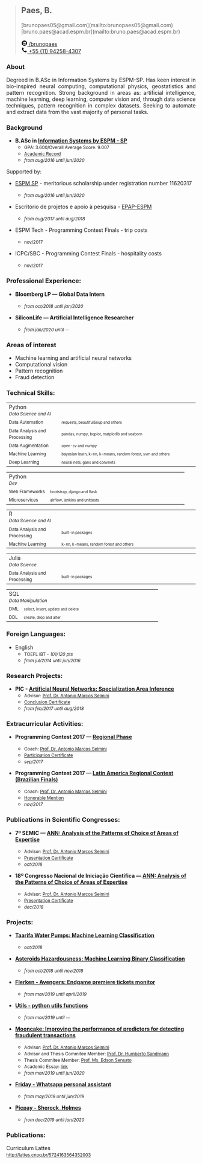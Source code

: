 > <h2>Paes, B.</h2>
> [brunopaes05@gmail.com](mailto:brunopaes05@gmail.com)<br/>
> [bruno.paes@acad.espm.br](mailto:bruno.paes@acad.espm.br)<br/>
>
> <a href="http://linkedin.com/in/paesbh/" target="_blank"><img src="/assets/img/linkedin.png" height="16px"/> /brunopaes</a><br/>
> <a href="assets/files/cv.pdf"><img src="/assets/img/phone.png" height="16px"/> +55 (11) 94258-4307</a><br/>

### About
<p style="text-align: justify">
    Degreed in B.ASc in Information Systems by ESPM-SP. Has keen interest in bio-inspired neural
    computing, computational physics, geostatistics and pattern recognition. Strong background in areas as:
    artificial intelligence, machine learning, deep learning, computer vision and, through data science
    techniques, pattern recognition in complex datasets. Seeking to automate and extract data from the vast
    majority of personal tasks.
</p>

### Background
- __B.ASc in [Information Systems by ESPM - SP](https://www.espm.br/graduacao/sao/sao-tech/)__
    - <small>GPA: 3.600/Overall Average Score: 9.007</small>
    - <small>[Academic Record](assets/files/1DQR476O.pdf)</small>
    - <small>_from aug/2016 until jun/2020_</small>

Supported by:
- [ESPM SP](https://www.espm.br/vestibular/bolsas-e-beneficios/) - meritorious scholarship under registration number 11620317
    - <small>_from aug/2016 until jun/2020_</small>

- Escritório de projetos e apoio à pesquisa - [EPAP-ESPM](https://pesquisa.espm.br/pesquisa-espm/escritorio-projetos-apoio-a-pesquisa/)
    - <small>_from aug/2017 until aug/2018_</small>
    
- ESPM Tech - Programming Contest Finals - trip costs
    - <small>nov/2017</small>

- ICPC/SBC - Programming Contest Finals - hospitality costs
    - <small>nov/2017</small>

### Professional Experience:
- __Bloomberg LP — Global Data Intern__
    - <small>_from oct/2018 until jan/2020_</small>

- __SiliconLife — Artificial Intelligence Researcher__
    - <small>_from jan/2020 until --_</small>

### Areas of interest
- Machine learning and artificial neural networks
- Computational vision
- Pattern recognition
- Fraud detection

### Technical Skills:
<table>
    <tr><td colspan="2">
      Python
      <br/><small><i>Data Science and AI</i></small>
    </td></tr>  
    <tr>
      <td><small>Data Automation</small></td>
      <td width="350"><small><small>requests, beautifulSoup and others</small></small></td>
    </tr>
    <tr>
      <td><small>Data Analysis and Processing</small></td>
      <td width="350"><small><small>pandas, numpy, bqplot, matplotlib and seaborn</small></small></td>
    </tr>
    <tr>
      <td><small>Data Augmentation</small></td>
      <td width="350"><small><small>open-cv and numpy</small></small></td>
    </tr>
    <tr>
      <td><small>Machine Learning</small></td>
      <td width="350"><small><small>bayesian learn, k-nn, k-means, random forest, svm and others</small></small></td>
    </tr>
    <tr>
      <td><small>Deep Learning</small></td>
      <td width="350"><small><small>neural nets, gans and convnets</small></small></td>
    </tr>
</table>
<table>
    <tr><td colspan="2">
      Python
      <br/><small><i>Dev</i></small>
    </td></tr>
    <tr>
      <td><small>Web Frameworks</small></td>
      <td width="350"><small><small>bootstrap, django and flask</small></small></td>
    </tr>
    <tr>
      <td><small>Microservices</small></td>
      <td width="350"><small><small>airflow, jenkins and unittests</small></small></td>
    </tr>
</table>
<table>
    <tr><td colspan="2">
      R
      <br/><small><i>Data Science and AI</i></small>
    </td></tr>  
    <tr>
      <td><small>Data Analysis and Processing</small></td>
      <td width="350"><small><small>built-in packages</small></small></td>
    </tr>
    <tr>
      <td><small>Machine Learning</small></td>
      <td width="350"><small><small>k-nn, k-means, random forest and others</small></small></td>
    </tr>
</table>
<table>
    <tr><td colspan="2">
      Julia
      <br/><small><i>Data Science</i></small>
    </td></tr>  
    <tr>
      <td><small>Data Analysis and Processing</small></td>
      <td width="350"><small><small>built-in packages</small></small></td>
    </tr>
</table>
<table>
    <tr><td colspan="2">
      SQL
      <br/><small><i>Data Manipulation</i></small>
    </td></tr>  
    <tr>
      <td><small>DML</small></td>
      <td width="350"><small><small>select, insert, update and delete</small></small></td>
    </tr>
    <tr>
      <td><small>DDL</small></td>
      <td width="350"><small><small>create, drop and alter</small></small></td>
    </tr>
</table>

### Foreign Languages:
- English
    - <small>TOEFL iBT - _101/120 pts_</small> 
    - <small>_from jul/2014 until jun/2016_</small>

### Research Projects:
- __PIC - [Artificial Neural Networks: Specialization Area Inference](http://bibliotecas.espm.br:8080/pergamumweb/vinculos/00009f/00009f2d.pdf)__
    - <small>Advisor: [Prof. Dr. Antonio Marcos Selmini](https://www.linkedin.com/in/marcos-selmini-5768191a/) </small>
    - <small>[Conclusion Certificate](assets/files/pic.pdf) </small>
    - <small>_from feb/2017 until aug/2018_</small>

### Extracurricular Activities:
- __Programming Contest 2017 — [Regional Phase](http://maratona.ime.usp.br/hist/2017/prim-fase17/reports/detailedfinalscoreboard/#)__
    - <small>Coach: [Prof. Dr. Antonio Marcos Selmini](https://www.linkedin.com/in/marcos-selmini-5768191a/) </small>
    - <small>[Participation Certificate](assets/files/2017_CertificateTeamHonorable_SABFP_366114.pdf) </small>
    - <small>_sep/2017_</small>
    
- __Programming Contest 2017 — [Latin America Regional Contest (Brazilian Finals)](http://maratona.ime.usp.br/hist/2017/resultados/resultadoLatam.pdf)__
    - <small>Coach: [Prof. Dr. Antonio Marcos Selmini](https://www.linkedin.com/in/marcos-selmini-5768191a/) </small>
    - <small>[Honorable Mention](assets/files/2017_CertificateTeamHonorable_South_America_Brazil_400655.pdf) </small>
    - <small>_nov/2017_</small>

### Publications in Scientific Congresses:
- __7º SEMIC — [ANN: Analysis of the Patterns of Choice of Areas of Expertise](http://bibliotecas.espm.br:8080/pergamumweb/vinculos/0000aa/0000aa9d.pdf)__
    - <small>Advisor: [Prof. Dr. Antonio Marcos Selmini](https://www.linkedin.com/in/marcos-selmini-5768191a/) </small>
    - <small>[Presentation Certificate](assets/files/semic.pdf) </small>
    - <small>_oct/2018_</small>
    
- __18º Congresso Nacional de Iniciação Científica — [ANN: Analysis of the Patterns of Choice of Areas of Expertise](http://conic-semesp.org.br/anais/files/2018/trabalho-1000000246.pdf)__
    - <small>Advisor: [Prof. Dr. Antonio Marcos Selmini](https://www.linkedin.com/in/marcos-selmini-5768191a/) </small>
    - <small>[Presentation Certificate](assets/files/conic.pdf) </small>
    - <small>_dec/2018_</small>

### Projects:
- __[Taarifa Water Pumps: Machine Learning Classification](https://github.com/Brunopaes/Taarifa)__
    - <small>_oct/2018_</small>

- __[Asteroids Hazardousness: Machine Learning Binary Classification](https://github.com/Brunopaes/Asteroids_Nasa)__
    - <small>_from oct/2018 until nov/2018_</small>

- __[Flerken - Avengers: Endgame premiere tickets monitor](https://github.com/Brunopaes/flerken)__
    - <small>_from mar/2019 until april/2019_</small>

- __[Utils - python utils functions](https://github.com/Brunopaes/utils)__
    - <small>_from mar/2019 until --_</small>

- __[Mooncake: Improving the performance of predictors for detecting fraudulent transactions](https://github.com/Brunopaes/mooncake)__
    - <small>Advisor: [Prof. Dr. Antonio Marcos Selmini](https://www.linkedin.com/in/marcos-selmini-5768191a/) </small>
    - <small>Advisor and Thesis Commitee Member: [Prof. Dr. Humberto Sandmann](https://www.linkedin.com/in/hsandmann/) </small>
    - <small>Thesis Commitee Member: [Prof. Ms. Edson Sensato](https://www.linkedin.com/in/edson-sensato/) </small>
    - <small>Academic Essay: [link](https://github.com/Brunopaes/mooncake/blob/master/docs/PGT/PGT%2006.18.pdf) </small>
    - <small>_from mar/2019 until jun/2020_</small>

- __[Friday - Whatsapp personal assistant](https://github.com/Brunopaes/friday)__
    - <small>_from may/2019 until jun/2019_</small>

- __[Picpay - Sherock_Holmes](https://github.com/Brunopaes/picpay-sherock_holmes)__
    - <small>_from dec/2019 until jan/2020_</small>

### Publications:
<p>Curriculum Lattes<br/>
<a href="http://lattes.cnpq.br/5724163564352003"><small>http://lattes.cnpq.br/5724163564352003</small></a></p>
